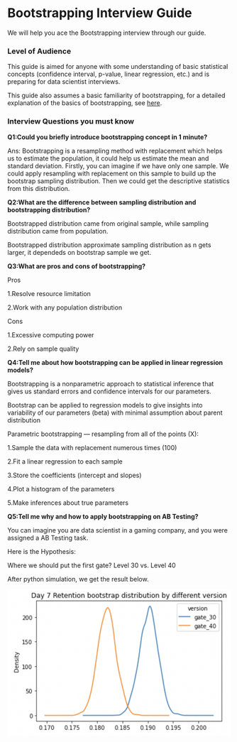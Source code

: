 # Bootstrapping Interview Guide

We will help you ace the Bootstrapping interview through our guide.

### **Level of Audience** <br>
This guide is aimed for anyone with some understanding of basic statistical concepts (confidence interval, p-value, linear regression, etc.) and is preparing for data scientist interviews.

This guide also assumes a basic familiarity of bootstrapping, for a detailed explanation of the basics of bootstrapping, see [here](bootstrap_basics.md).

### **Interview Questions you must know** <br>

**Q1:Could you briefly introduce bootstrapping concept in 1 minute?**

Ans: Bootstrapping is a resampling method with replacement which helps us to estimate the population, it could help us estimate the mean and standard deviation. Firstly, you can imagine if we have only one sample. We could apply resampling with replacement on this sample to build up the bootstrap sampling distribution. Then we could get the descriptive statistics from this distribution.

**Q2:What are the difference between sampling distribution and bootstrapping distribution?**

Bootstrapped distribution came from original sample, while sampling distribution came from population.

Bootstrapped distribution approximate sampling distribution as n gets larger, it dependeds on bootstrap sample we get.

**Q3:What are pros and cons of bootstrapping?**

Pros

1.Resolve resource limitation

2.Work with any population distribution

Cons

1.Excessive computing power

2.Rely on sample quality

**Q4:Tell me about how bootstrapping can be applied in linear regression models?**

Bootstrapping is a nonparametric approach to statistical inference that gives us standard errors and confidence intervals for our parameters.

Bootstrap can be applied to regression models to give insights into variability of our parameters (beta) with minimal assumption about parent distribution

Parametric bootstrapping — resampling from all of the points (X):

1.Sample the data with replacement numerous times (100)

2.Fit a linear regression to each sample

3.Store the coefficients (intercept and slopes)

4.Plot a histogram of the parameters

5.Make inferences about true parameters

**Q5:Tell me why and how to apply bootstrapping on AB Testing?**

You can imagine you are data scientist in a gaming company, and you were assigned a AB Testing task.

Here is the Hypothesis: 

Where we should put the first gate? Level 30 vs. Level 40

After python simulation, we get the result below.


![Day 7 Retention bootstrap distribution by different version](https://github.com/jazzsun10/bootstraping_final_project_demo/blob/main/Day%207%20Retention%20bootstrap%20distribution%20by%20different%20version.png)


